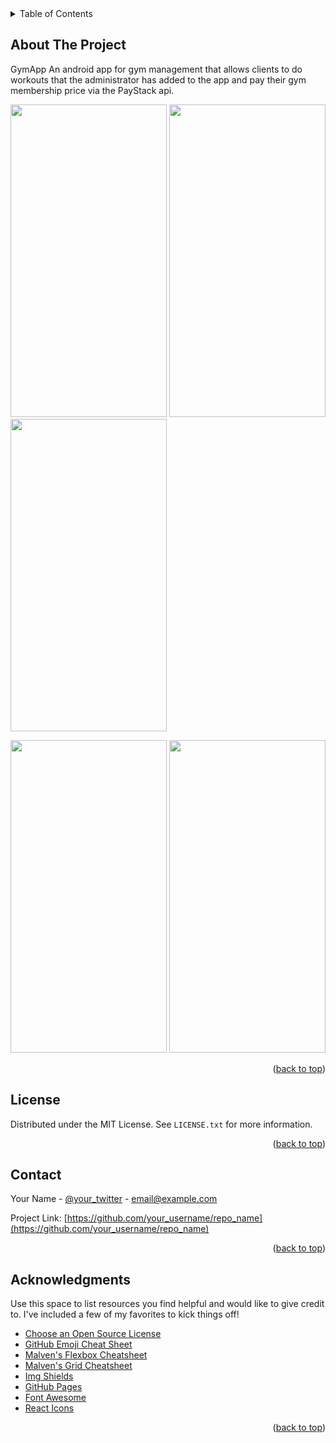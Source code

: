 <div id="top"></div>
<!-- TABLE OF CONTENTS -->
<details>
  <summary>Table of Contents</summary>
  <ol>
    <li>
      <a href="#about-the-project">About The Project</a>
      <ul>
        <li><a href="#built-with">Built With</a></li>
      </ul>
    </li>
    <li>
      <a href="#getting-started">Getting Started</a>
      <ul>
        <li><a href="#prerequisites">Prerequisites</a></li>
        <li><a href="#installation">Installation</a></li>
      </ul>
    </li>
    <li><a href="#usage">Usage</a></li>
    <li><a href="#roadmap">Roadmap</a></li>
    <li><a href="#contributing">Contributing</a></li>
    <li><a href="#license">License</a></li>
    <li><a href="#contact">Contact</a></li>
    <li><a href="#acknowledgments">Acknowledgments</a></li>
  </ol>
</details>

<!-- ABOUT THE PROJECT -->
## About The Project

GymApp An android app for gym management that allows clients to do workouts that the administrator has added to the app and pay their gym membership price via the PayStack api.

<img src="https://user-images.githubusercontent.com/38086894/133303339-914bf86b-fbff-4e49-93ce-cebe1aba9a12.png" width="250" height="500">  <img src="https://user-images.githubusercontent.com/38086894/133303618-f4f315d7-8807-4a17-87eb-d81ee8a1b0ef.png" width="250" height="500">  <img src="https://user-images.githubusercontent.com/38086894/133303929-6016d5ad-3cbd-42f6-b176-b7343f0e29af.png" width="250" height="500">

<img src="https://user-images.githubusercontent.com/38086894/133304239-704e39e8-6839-4642-8ee7-ff3f3171fbfd.png" width="250" height="500">  <img src="https://user-images.githubusercontent.com/38086894/133304256-3827a75c-7c87-46bf-91ef-d386b7f8a72e.png" width="250" height="500">

<p align="right">(<a href="#top">back to top</a>)</p>


<!-- LICENSE -->
## License

Distributed under the MIT License. See `LICENSE.txt` for more information.

<p align="right">(<a href="#top">back to top</a>)</p>



<!-- CONTACT -->
## Contact

Your Name - [@your_twitter](https://twitter.com/your_username) - email@example.com

Project Link: [https://github.com/your_username/repo_name](https://github.com/your_username/repo_name)

<p align="right">(<a href="#top">back to top</a>)</p>



<!-- ACKNOWLEDGMENTS -->
## Acknowledgments

Use this space to list resources you find helpful and would like to give credit to. I've included a few of my favorites to kick things off!

* [Choose an Open Source License](https://choosealicense.com)
* [GitHub Emoji Cheat Sheet](https://www.webpagefx.com/tools/emoji-cheat-sheet)
* [Malven's Flexbox Cheatsheet](https://flexbox.malven.co/)
* [Malven's Grid Cheatsheet](https://grid.malven.co/)
* [Img Shields](https://shields.io)
* [GitHub Pages](https://pages.github.com)
* [Font Awesome](https://fontawesome.com)
* [React Icons](https://react-icons.github.io/react-icons/search)

<p align="right">(<a href="#top">back to top</a>)</p>





